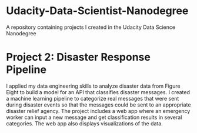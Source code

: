 # Udacity-Data-Scientist-Nanodegree
A repository containing projects I created in the Udacity Data Science Nanodegree

# Project 2: Disaster Response Pipeline
I applied my data engineering skills to analyze disaster data from Figure Eight to build a model for an API that classifies disaster messages. I created a machine learning pipeline to categorize real messages that were sent during disaster events so that the messages could be sent to an appropriate disaster relief agency. The project includes a web app where an emergency worker can input a new message and get classification results in several categories. The web app also displays visualizations of the data.

